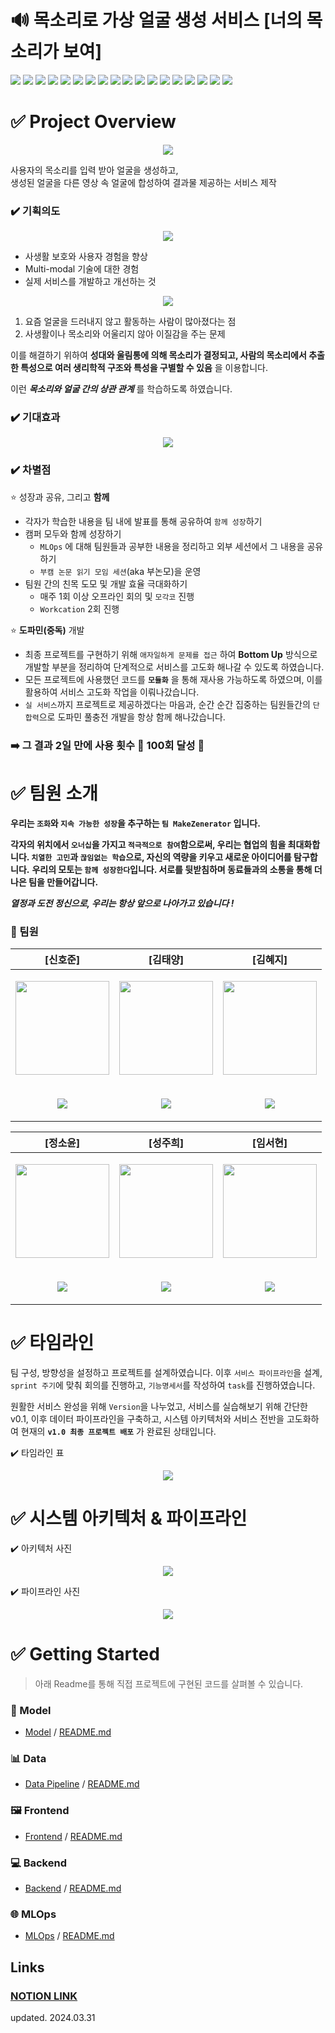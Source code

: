 

# 🔊 목소리로 가상 얼굴 생성 서비스 [너의 목소리가 보여]
<img src="https://img.shields.io/badge/PyTorch-EE4C2C?style=for-the-badge&logo=PyTorch&logoColor=white"> <img src="https://img.shields.io/badge/Python-3776AB?style=for-the-badge&logo=Python&logoColor=white"> 
 <img src="https://img.shields.io/badge/opencv-5C3EE8?style=for-the-badge&logo=opencv&logoColor=white"> 
 <img src="https://img.shields.io/badge/mysql-4479A1?style=for-the-badge&logo=mysql&logoColor=white"> 
 <img src="https://img.shields.io/badge/github-181717?style=for-the-badge&logo=github&logoColor=white"> 
 <img src="https://img.shields.io/badge/git-F05032?style=for-the-badge&logo=git&logoColor=white">
 <img src="https://img.shields.io/badge/Docker-2496ED?style=for-the-badge&logo=Docker&logoColor=white">
  <img src="https://img.shields.io/badge/Flask-000000?style=for-the-badge&logo=Flask&logoColor=white">
  <img src="https://img.shields.io/badge/Prometheus-E6522C?style=for-the-badge&logo=Prometheus&logoColor=white">
  <img src="https://img.shields.io/badge/Grafana-F46800?style=for-the-badge&logo=Grafana&logoColor=white">
  <img src="https://img.shields.io/badge/NCP-03C75A?style=for-the-badge&logo=Naver&logoColor=white">
 <img src="https://img.shields.io/badge/RabbitMQ-FF6600?style=for-the-badge&logo=RabbitMQ&logoColor=white">
 <img src="https://img.shields.io/badge/Celery-37814A?style=for-the-badge&logo=Celery&logoColor=white">
<img src="https://img.shields.io/badge/minio-C72E49?style=for-the-badge&logo=minio&logoColor=white">
 <img src="https://img.shields.io/badge/amazonrds-527FFF?style=for-the-badge&logo=amazonrds&logoColor=white">
 <img src="https://img.shields.io/badge/svelte-FF3E00?style=for-the-badge&logo=svelte&logoColor=white">
 <img src="https://img.shields.io/badge/Linux-FCC624?style=for-the-badge&logo=Linux&logoColor=white">
  <img src="https://img.shields.io/badge/JavaScript-F7DF1E?style=for-the-badge&logo=JavaScript&logoColor=white">
 
# ✅ Project Overview
<p align="center"><img src="https://github.com/boostcampaitech6/level2-3-cv-finalproject-cv-08/assets/46400961/73b51b54-e7af-4268-a7e5-84458ecc3056" style="max-width: 100%; height: auto;"></p>

사용자의 목소리를 입력 받아 얼굴을 생성하고,  
생성된 얼굴을 다른 영상 속 얼굴에 합성하여 결과물 제공하는 서비스 제작
###  ✔️ 기획의도

<p align="center"><img src="https://github.com/boostcampaitech6/level2-3-cv-finalproject-cv-08/assets/46400961/af1a03ba-1bdd-4b3b-b2f7-502e29f82c58" style="max-width: 100%; height: auto;"></p>

- 사생활 보호와 사용자 경험을 향상
- Multi-modal 기술에 대한 경험
- 실제 서비스를 개발하고 개선하는 것

<p align="center"><img src="https://github.com/boostcampaitech6/level2-3-cv-finalproject-cv-08/assets/46400961/48ba55f8-ea8b-4850-b555-5c5f5335395c" style="max-width: 100%; height: auto;"></p>

1. 요즘 얼굴을 드러내지 않고 활동하는 사람이 많아졌다는 점
2. 사생활이나 목소리와 어울리지 않아 이질감을 주는 문제

이를 해결하기 위하여 **성대와 울림통에 의해 목소리가 결정되고, 사람의 목소리에서 추출한 특성으로 여러 생리학적 구조와 특성을 구별할 수 있음** 을 이용합니다.

이런 ***목소리와 얼굴 간의 상관 관계*** 를 학습하도록 하였습니다.

###  ✔️ 기대효과
<p align="center"><img src="https://github.com/boostcampaitech6/level2-3-cv-finalproject-cv-08/assets/46400961/dc734e1a-4867-4e28-b266-76daf1241c85" style="max-width: 100%; height: auto;"></p>

### ✔️ 차별점
⭐ 성장과 공유, 그리고 **함께**
- 각자가 학습한 내용을 팀 내에 발표를 통해 공유하여 `함께 성장`하기
- 캠퍼 모두와 함께 성장하기
    - `MLOps` 에 대해 팀원들과 공부한 내용을 정리하고 외부 세션에서 그 내용을 공유하기
    - `부캠 논문 읽기 모임 세션`(aka 부논모)을 운영
- 팀원 간의 친목 도모 및 개발 효율 극대화하기
    - 매주 1회 이상 오프라인 회의 및 `모각코` 진행
    - `Workcation` 2회 진행

⭐ **도파민(중독)** 개발
- 최종 프로젝트를 구현하기 위해 `애자일하게 문제를 접근` 하여 **Bottom Up** 방식으로 개발할 부분을 정리하여 단계적으로 서비스를 고도화 해나갈 수 있도록 하였습니다.
- 모든 프로젝트에 사용했던 코드를 **`모듈화`** 을 통해 재사용 가능하도록 하였으며, 이를 활용하여 서비스 고도화 작업을 이뤄나갔습니다.
- `실 서비스`까지 프로젝트로 제공하겠다는 마음과, 순간 순간 집중하는 팀원들간의 `단합력`으로 도파민 풀충전 개발을 항상 함께 해나갔습니다.
### ➡️ 그 결과 **2일 만에 사용 횟수 🌟 100회** 달성 🌟

# ✅ 팀원 소개
**우리는 `조화`와 `지속 가능한 성장`을 추구하는 `팀 MakeZenerator` 입니다.**

**각자의 위치에서 `오너십`을 가지고 `적극적으로 참여`함으로써, 우리는 협업의 힘을 최대화합니다. `치열한 고민`과 `끊임없는 학습`으로, 자신의 역량을 키우고 새로운 아이디어를 탐구합니다.** **우리의 모토는 `함께 성장한다`입니다. 서로를 뒷받침하며 동료들과의 소통을 통해 더 나은 팀을 만들어갑니다.**

***열정과 도전 정신으로, 우리는 항상 앞으로 나아가고 있습니다 !***

### 👥 팀원 
| [신호준] | [김태양]| [김혜지] |
|--|--|--|
|<p align="center"><img src="https://github.com/boostcampaitech6/level2-3-cv-finalproject-cv-08/assets/46400961/46462e68-25ee-4b9e-ba55-c1d47be9d965" height="150px" width="150px"></p>|<p align="center"><img src="https://github.com/boostcampaitech6/level2-3-cv-finalproject-cv-08/assets/46400961/e300980a-b7e7-4d3d-96d6-680804a1554d" height="150px" width="150px"></p>|<p align="center"><img src="https://github.com/boostcampaitech6/level2-3-cv-finalproject-cv-08/assets/46400961/7392ccf4-afc4-4936-8003-621f277ec158" height="150px" width="150px"></p>|
|<p align='center'>[<img src="https://img.shields.io/badge/github-181717?style=for-the-badge&logo=github&logoColor=white">](https://github.com/internationalwe)</p>|<p align='center'>[<img src="https://img.shields.io/badge/github-181717?style=for-the-badge&logo=github&logoColor=white">](https://github.com/taeyang916)</p>|<p align='center'>[<img src="https://img.shields.io/badge/github-181717?style=for-the-badge&logo=github&logoColor=white">](https://github.com/carboxaminoo)</p>|

| [정소윤] | [성주희] | [임서현] |
|--|--|--|
|<p align="center"><img src="https://github.com/boostcampaitech6/level2-3-cv-finalproject-cv-08/assets/46400961/223e0b57-bf61-4035-bf98-0712cb7f3dd0" height="150px" width="150px"></p>|<p align="center"><img src="https://github.com/boostcampaitech6/level2-3-cv-finalproject-cv-08/assets/76814748/acc92e73-2452-4a3c-b99d-abc571b2d1ed" height="150px" width="150px"></p>|<p align="center"><img src="https://github.com/boostcampaitech6/level2-3-cv-finalproject-cv-08/assets/46400961/21e2dcd9-c982-4695-a640-0770da6694bf" height="150px" width="150px"></p>
|<p align='center'>[<img src="https://img.shields.io/badge/github-181717?style=for-the-badge&logo=github&logoColor=white">](https://github.com/soyoonjeong)</p>|<p align='center'>[<img src="https://img.shields.io/badge/github-181717?style=for-the-badge&logo=github&logoColor=white">](https://github.com/jouhy)</p>|<p align='center'>[<img src="https://img.shields.io/badge/github-181717?style=for-the-badge&logo=github&logoColor=white">](https://github.com/dlatjgus0612)</p>|

# ✅ 타임라인 
팀 구성, 방향성을 설정하고 프로젝트를 설계하였습니다. 이후 `서비스 파이프라인`을 설계,  `sprint 주기`에 맞춰 회의를 진행하고, `기능명세서`를 작성하여 `task`를 진행하였습니다.

원활한 서비스 완성을 위해 `Version`을 나누었고, 
서비스를  실습해보기  위해  간단한 v0.1,
이후  데이터 파이프라인을 구축하고, 시스템 아키텍처와 서비스 전반을 고도화하여 현재의 **`v1.0 최종 프로젝트 배포`** 가 완료된 상태입니다.

✔️ 타임라인 표 
<p align="center"><img src="https://github.com/boostcampaitech6/level2-3-cv-finalproject-cv-08/assets/46400961/fcde2215-042c-48ea-983b-0e570fffa8d4" style="max-width: 100%; height: auto;"></p>

# ✅ 시스템 아키텍처 & 파이프라인

✔️ 아키텍처 사진
<p align="center"><img src="https://github.com/boostcampaitech6/level2-3-cv-finalproject-cv-08/assets/46400961/1722531e-4ebe-4f57-bf0d-08b6dc80c0ea" style="max-width: 100%; height: auto;"></p>

✔️ 파이프라인 사진
<p align="center"><img src="https://github.com/boostcampaitech6/level2-3-cv-finalproject-cv-08/assets/46400961/538e368d-83ef-43a6-8aca-87826dee824e" style="max-width: 100%; height: auto;"></p>

# ✅ Getting Started
> 아래 Readme를 통해 직접 프로젝트에 구현된 코드를 살펴볼 수 있습니다.

### 💫 Model
-   [Model](https://github.com/boostcampaitech6/level2-3-cv-finalproject-cv-08/tree/main/modeling)  /  [README.md](https://github.com/boostcampaitech6/level2-3-cv-finalproject-cv-08/tree/main/modeling/README.md)

### 📊 Data
-   [Data Pipeline](https://github.com/boostcampaitech6/level2-3-cv-finalproject-cv-08/tree/main/data)  /  [README.md](https://github.com/boostcampaitech6/level2-3-cv-finalproject-cv-08/tree/main/data/README.md)

### 🖼️ Frontend
-   [Frontend](https://github.com/boostcampaitech6/level2-3-cv-finalproject-cv-08/tree/main/frontend)  /  [README.md](https://github.com/boostcampaitech6/level2-3-cv-finalproject-cv-08/tree/main/frontend/README.md)

### 💻 Backend
-   [Backend](https://github.com/boostcampaitech6/level2-3-cv-finalproject-cv-08/tree/main/backend)  /  [README.md](https://github.com/boostcampaitech6/level2-3-cv-finalproject-cv-08/tree/main/backend/README.md)

### 🌐 MLOps
-   [MLOps](https://github.com/boostcampaitech6/level2-3-cv-finalproject-cv-08/tree/main/mlops)  /  [README.md](https://github.com/boostcampaitech6/level2-3-cv-finalproject-cv-08/tree/main/mlops/README.md)

## Links
### [NOTION LINK](https://soyoon49.notion.site/CV-08-a12a2072e14a4f8d857d31ee1e46a060)
updated. 2024.03.31
